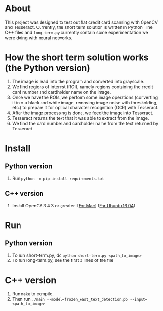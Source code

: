 # About
This project was designed to test out flat credit card scanning with OpenCV and Tesseract. Currently, the short term solution is written in Python. The C++ files and `long-term.py` currently contain some experimentation we were doing with neural networks.

# How the short term solution works (the Python version)
1. The image is read into the program and converted into grayscale.
2. We find regions of interest (ROI), namely regions containing the credit card number and cardholder name on the image.
3. Once we have the ROIs, we perform some image operations (converting it into a black and white image, removing image noise with thresholding, etc.) to prepare it for optical character recognition (OCR) with Tesseract.
4. After the image processing is done, we feed the image into Tesseract.
5. Tesseract returns the text that it was able to extract from the image.
6. We find the card number and cardholder name from the text returned by Tesseract.

# Install
## Python version
1. Run `python -m pip install requirements.txt`
## C++ version
1. Install OpenCV 3.4.3 or greater. [[For Mac](https://www.learnopencv.com/install-opencv3-on-macos/)] [[For Ubuntu 16.04](http://www.codebind.com/cpp-tutorial/install-opencv-ubuntu-cpp/)]
# Run 
## Python version
1. To run short-term.py, do `python short-term.py <path_to_image>`
2. To run long-term.py, see the first 2 lines of the file
# C++ version
1. Run `make` to compile.
2. Then run `./main --model=frozen_east_text_detection.pb --input=<path_to_image>`
